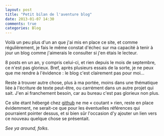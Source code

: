 ```yaml
---
layout: post
title: "Petit bilan de l'aventure blog"
date: 2013-01-07 14:30
comments: true
categories: Blog
---
```

Voilà un peu plus d'un an que j'ai mis en place ce site, et comme régulièrement, je fais le même constat d'échec sur ma capacité à tenir à jour un blog comme j'aimerais le consulter si j'en étais le lecteur.

8 posts en un an, y compris celui-ci, et rien depuis le mois de septembre, ce n'est pas glorieux. Bref, après plusieurs essais de la sorte, je ne peux que me rendre à l'évidence : le blog c'est clairement pas pour moi...

Reste à trouver autre chose, plus à ma portée, moins dans une thématique liée à l'écriture de texte peut-être, ou carrément dans un autre projet qui sait. J'en ai franchement besoin, car au bureau c'est pas glorieux non plus.

Ce site étant hébergé chez [github](http://github.com) ne me « coutant » rien, reste en place évidemment, ne serait-ce que pour les éventuelles références qui pourraient pointer dessus, et si bien sûr l'occasion d'y ajouter un lien vers ce nouveau quelque chose se présentait.

*See ya around, folks*.

